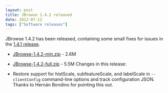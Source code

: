 ```yaml
---
layout: post
title: JBrowse 1.4.2 released
date: 2012-07-12
tags: ["Software releases"]
---
```


JBrowse 1.4.2 has been released, containing some small fixes for issues in the
[1.4.1 release](http://jbrowse.org/jbrowse-1-4-1-released/ "JBrowse 1.4.1 released").

- [JBrowse-1.4.2-min.zip](/wordpress/wp-content/plugins/download-monitor/download.php?id=2 "download JBrowse-1.4.2-min.zip") -
  2.6M
- [JBrowse-1.4.2-full.zip](http://jbrowse.org/wordpress/wp-content/plugins/download-monitor/download.php?id=1 "download JBrowse-1.4.2-full.zip") -
  5.5M Changes in this release:

- Restore support for histScale, subfeatureScale, and labelScale in
  `--clientConfig` command-line options and track configuration JSON. Thanks to
  Hernán Bondino for pointing this out.
